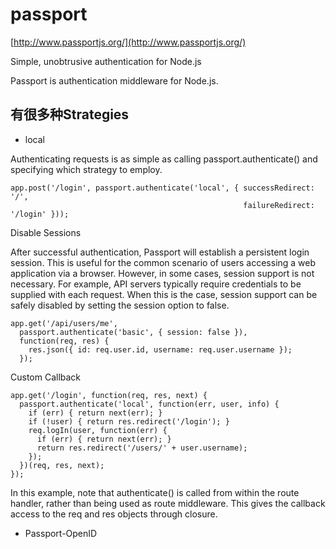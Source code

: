 # passport

[http://www.passportjs.org/](http://www.passportjs.org/)

Simple, unobtrusive authentication for Node.js

Passport is authentication middleware for Node.js.

## 有很多种Strategies

* local

Authenticating requests is as simple as calling passport.authenticate\(\) and specifying which strategy to employ.

```text
app.post('/login', passport.authenticate('local', { successRedirect: '/',
                                                    failureRedirect: '/login' }));
```

Disable Sessions

After successful authentication, Passport will establish a persistent login session. This is useful for the common scenario of users accessing a web application via a browser. However, in some cases, session support is not necessary. For example, API servers typically require credentials to be supplied with each request. When this is the case, session support can be safely disabled by setting the session option to false.

```text
app.get('/api/users/me',
  passport.authenticate('basic', { session: false }),
  function(req, res) {
    res.json({ id: req.user.id, username: req.user.username });
  });
```

Custom Callback

```text
app.get('/login', function(req, res, next) {
  passport.authenticate('local', function(err, user, info) {
    if (err) { return next(err); }
    if (!user) { return res.redirect('/login'); }
    req.logIn(user, function(err) {
      if (err) { return next(err); }
      return res.redirect('/users/' + user.username);
    });
  })(req, res, next);
});
```

In this example, note that authenticate\(\) is called from within the route handler, rather than being used as route middleware. This gives the callback access to the req and res objects through closure.

* Passport-OpenID

